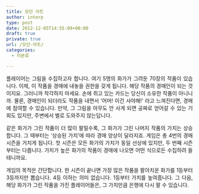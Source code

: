 ```yaml
---
title: 모던 아트
author: interp
type: post
date: 2012-12-05T14:55:09+00:00
draft: true
private: true
url: /모던-아트/
categories:
  - 미분류

---
```

<p style="text-align: justify;">
  플레이어는 그림을 수집하고자 합니다. 여기 5명의 화가가 그려둔 70장의 작품이 있습니다. 이제, 이 작품을 경매에 내놓을 권한을 갖게 됩니다. 해당 작품의 경매인이 되는 것이지요. 그러니까&nbsp;착각하지 마세요. 손에 쥐고 있는 카드는 당신이 소유한 작품이 아니니까. 물론, 경매인이 되더라도 작품을 내면서 &#8216;어머! 이건 사야해!&#8217; 라고 느껴진다면,&nbsp;경매에 참여할 수 있습니다. 만약, 그 그림을 아무도 안 사게 되면 공짜로 얻어갈 수 있는 기회도 있지만, 주변에서 별로 도와주지 않는답니다.
</p>

<p style="text-align: justify;">
  같은 화가가 그린 작품이 더 많이 팔릴수록, 그 화가가 그린 나머지 작품의 가치는 상승합니다. 그 때부터는 &#8216;상승된 가치&#8217;에 따라 경매 양상이 달라지죠. 게임은 총 4번의 경매 시즌을 거치게 됩니다. 첫 시즌은 모든 화가의 가치가 동일 선상에 있지만, 두 번째 시즌부터는 다릅니다. 가치가 높은 화가의 작품이 경매에 나오면 어떤 식으로든 수집하려 들테니까요.
</p>

<p style="text-align: justify;">
  게임의 목적은&nbsp;간단합니다. 한 시즌이 끝나면 가장 많은 작품을 팔아치운 화가를 1등부터 3등까지만 뽑습니다. 4등 이하는 의미 없습니다. 1등부터 가치를 높여줍니다. 그 다음, 해당 화가가 그린 작품을 가진 플레이어들은, 그 가치만큼 은행에 다시 팔 수 있습니다.
</p>
